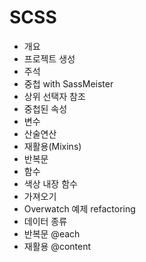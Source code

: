 # SCSS

  - 개요
  - 프로젝트 생성
  - 주석
  - 중첩 with SassMeister
  - 상위 선택자 참조
  - 중첩된 속성
  - 변수
  - 산술연산
  - 재활용(Mixins)
  - 반복문
  - 함수
  - 색상 내장 함수
  - 가져오기
  - Overwatch 예제 refactoring
  - 데이터 종류
  - 반복문 @each
  - 재활용 @content

